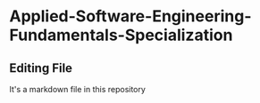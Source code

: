 # Applied-Software-Engineering-Fundamentals-Specialization
## Editing File
It's a markdown file in this repository
